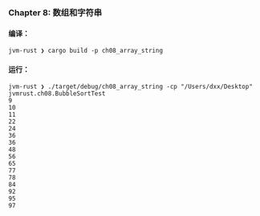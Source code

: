 ### Chapter 8: 数组和字符串

#### 编译：

```shell
jvm-rust ❯ cargo build -p ch08_array_string
```

#### 运行：

```shell
jvm-rust ❯ ./target/debug/ch08_array_string -cp "/Users/dxx/Desktop" jvmrust.ch08.BubbleSortTest
9
10
11
22
24
36
36
48
56
65
77
78
84
92
95
97
```
